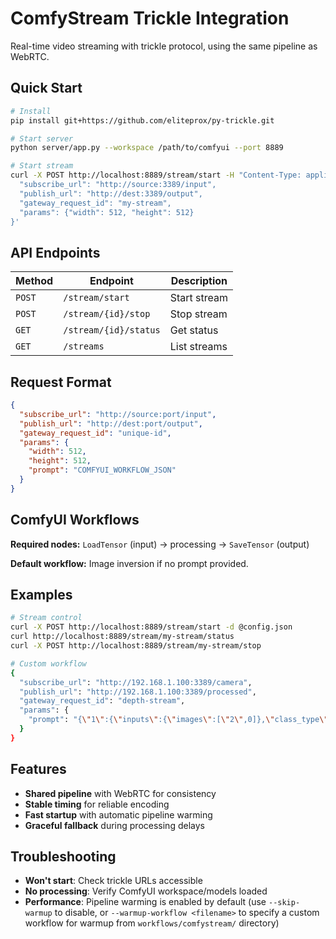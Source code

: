 # ComfyStream Trickle Integration

Real-time video streaming with trickle protocol, using the same pipeline as WebRTC.

## Quick Start

```bash
# Install
pip install git+https://github.com/eliteprox/py-trickle.git

# Start server
python server/app.py --workspace /path/to/comfyui --port 8889

# Start stream
curl -X POST http://localhost:8889/stream/start -H "Content-Type: application/json" -d '{
  "subscribe_url": "http://source:3389/input",
  "publish_url": "http://dest:3389/output",
  "gateway_request_id": "my-stream",
  "params": {"width": 512, "height": 512}
}'
```

## API Endpoints

| Method | Endpoint | Description |
|--------|----------|-------------|
| `POST` | `/stream/start` | Start stream |
| `POST` | `/stream/{id}/stop` | Stop stream |
| `GET` | `/stream/{id}/status` | Get status |
| `GET` | `/streams` | List streams |

## Request Format

```json
{
  "subscribe_url": "http://source:port/input",
  "publish_url": "http://dest:port/output", 
  "gateway_request_id": "unique-id",
  "params": {
    "width": 512,
    "height": 512,
    "prompt": "COMFYUI_WORKFLOW_JSON"
  }
}
```

## ComfyUI Workflows

**Required nodes:** `LoadTensor` (input) → processing → `SaveTensor` (output)

**Default workflow:** Image inversion if no prompt provided.

## Examples

```bash
# Stream control
curl -X POST http://localhost:8889/stream/start -d @config.json
curl http://localhost:8889/stream/my-stream/status
curl -X POST http://localhost:8889/stream/my-stream/stop

# Custom workflow
{
  "subscribe_url": "http://192.168.1.100:3389/camera",
  "publish_url": "http://192.168.1.100:3389/processed",
  "gateway_request_id": "depth-stream",
  "params": {
    "prompt": "{\"1\":{\"inputs\":{\"images\":[\"2\",0]},\"class_type\":\"SaveTensor\"},\"2\":{\"inputs\":{},\"class_type\":\"LoadTensor\"},\"3\":{\"inputs\":{\"images\":[\"2\",0]},\"class_type\":\"DepthAnythingPreprocessor\"}}"
  }
}
```

## Features

- **Shared pipeline** with WebRTC for consistency
- **Stable timing** for reliable encoding
- **Fast startup** with automatic pipeline warming
- **Graceful fallback** during processing delays

## Troubleshooting

- **Won't start**: Check trickle URLs accessible
- **No processing**: Verify ComfyUI workspace/models loaded  
- **Performance**: Pipeline warming is enabled by default (use `--skip-warmup` to disable, or `--warmup-workflow <filename>` to specify a custom workflow for warmup from `workflows/comfystream/` directory) 